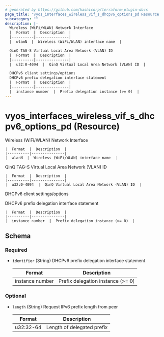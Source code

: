 ```yaml
---
# generated by https://github.com/hashicorp/terraform-plugin-docs
page_title: "vyos_interfaces_wireless_vif_s_dhcpv6_options_pd Resource - vyos"
subcategory: ""
description: |-
  Wireless (WiFi/WLAN) Network Interface
  |  Format  |  Description  |
  |----------|---------------|
  |  wlanN  |  Wireless (WiFi/WLAN) interface name  |

  QinQ TAG-S Virtual Local Area Network (VLAN) ID
  |  Format  |  Description  |
  |----------|---------------|
  |  u32:0-4094  |  QinQ Virtual Local Area Network (VLAN) ID  |

  DHCPv6 client settings/options
  DHCPv6 prefix delegation interface statement
  |  Format  |  Description  |
  |----------|---------------|
  |  instance number  |  Prefix delegation instance (>= 0)  |
---
```


# vyos_interfaces_wireless_vif_s_dhcpv6_options_pd (Resource)

Wireless (WiFi/WLAN) Network Interface

    |  Format  |  Description  |
    |----------|---------------|
    |  wlanN  |  Wireless (WiFi/WLAN) interface name  |

QinQ TAG-S Virtual Local Area Network (VLAN) ID

    |  Format  |  Description  |
    |----------|---------------|
    |  u32:0-4094  |  QinQ Virtual Local Area Network (VLAN) ID  |

DHCPv6 client settings/options

DHCPv6 prefix delegation interface statement

    |  Format  |  Description  |
    |----------|---------------|
    |  instance number  |  Prefix delegation instance (>= 0)  |



<!-- schema generated by tfplugindocs -->
## Schema

### Required

- `identifier` (String) DHCPv6 prefix delegation interface statement

    |  Format  |  Description  |
    |----------|---------------|
    |  instance number  |  Prefix delegation instance (>= 0)  |

### Optional

- `length` (String) Request IPv6 prefix length from peer

    |  Format  |  Description  |
    |----------|---------------|
    |  u32:32-64  |  Length of delegated prefix  |
